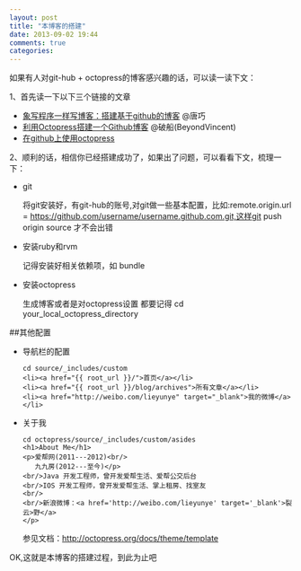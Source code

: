 ```yaml
---
layout: post
title: "本博客的搭建"
date: 2013-09-02 19:44
comments: true
categories: 
---
```

如果有人对git-hub + octopress的博客感兴趣的话，可以读一读下文：

1、首先读一下以下三个链接的文章

  * [象写程序一样写博客：搭建基于github的博客](http://blog.devtang.com/blog/2012/02/10/setup-blog-based-on-github/) @唐巧
  * [利用Octopress搭建一个Github博客](http://beyondvincent.com/blog/2013/08/03/108-creating-a-github-blog-using-octopress/) @破船(BeyondVincent)
  * [在github上使用octopress](http://huanggang.me/archives/654)
 
2、顺利的话，相信你已经搭建成功了，如果出了问题，可以看看下文，梳理一下：

  * git
  
  	将git安装好，有git-hub的账号,对git做一些基本配置，比如:remote.origin.url = https://github.com/username/username.github.com.git,这样git push origin source 才不会出错
  * 安装ruby和rvm
  
  	记得安装好相关依赖项，如 bundle
  * 安装octopress
	
	生成博客或者是对octopress设置 都要记得 cd your_local_octopress_directory
  	
##其他配置
  
  * 导航栏的配置
  
  		cd source/_includes/custom
  		<li><a href="{{ root_url }}/">首页</a></li>
  		<li><a href="{{ root_url }}/blog/archives">所有文章</a></li>
  		<li><a href="http://weibo.com/lieyunye" target="_blank">我的微博</a></li>
  		
  * 关于我
  	
  		cd octopress/source/_includes/custom/asides
  		<h1>About Me</h1>
  		<p>爱帮网(2011---2012)<br/>
     	   九九房(2012---至今)</p>
        <br/>Java 开发工程师，曾开发爱帮生活、爱帮公交后台
        <br/>IOS 开发工程师，曾开发爱帮生活、掌上租房、找室友
        <br/>
        <br/>新浪微博：<a href='http://weibo.com/lieyunye' target='_blank'>裂云>野</a>
		</p>
  	
  	参见文档：http://octopress.org/docs/theme/template
  
  
  OK,这就是本博客的搭建过程，到此为止吧